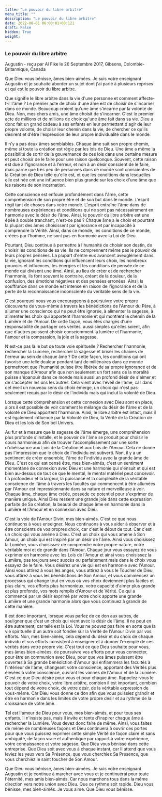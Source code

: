 ```yaml
---
title: "Le pouvoir du libre arbitre"
menu_title: ""
description: "Le pouvoir du libre arbitre"
date: 2022-06-01 06:00:01+00:121
draft: False
hidden: True
weight:
---
```

### Le pouvoir du libre arbitre

Augustin - reçu par Al Fike le 26 Septembre 2017, Gibsons, Colombie-Britannique, Canada

Que Dieu vous bénisse, âmes bien-aimées. Je suis votre enseignant Augustin et je souhaite aborder un sujet dont j'ai parlé à plusieurs reprises et qui est le pouvoir du libre arbitre.

Que signifie le libre arbitre dans la vie d'une personne et comment affecte-t-il l'âme ? Le premier acte de choix d'une âme est de choisir de s'incarner dans ce monde. Beaucoup croient qu'une âme s'incarne par la volonté de Dieu. Non, mes chers amis, une âme choisit de s'incarner. C'est le premier acte de millions et de millions de choix qu'une âme fait dans sa vie. Dieu a donc fait un grand cadeau à ses enfants en leur permettant d'agir de leur propre volonté, de choisir leur chemin dans la vie, de chercher ce qu'ils désirent et d'être l'expression de leur propre individualité dans le monde.

Il n'y a pas deux âmes semblables. Chaque âme suit son propre chemin, même si toute la création est régie par les lois de Dieu. Une âme a même la possibilité de sortir de la gouvernance de ces lois dans une certaine mesure et peut choisir de le faire pour une raison quelconque. Souvent, cette raison est due à l'ignorance et à l'erreur, et non à un désir conscient de le faire, mais parce que très peu de personnes dans ce monde sont conscientes de la Création de Dieu telle qu'elle est, et que les conditions dans lesquelles elle est née ont une influence bien plus grande sur les choix d'une âme que les raisons de son incarnation.

Cette conscience est enfouie profondément dans l'âme, cette compréhension de son propre être et de son but dans le monde. L'esprit régit tant de choses dans votre monde. L'esprit entraîne l'âme dans de nombreuses expériences et conditions qui ne sont pas nécessairement en harmonie avec le désir de l'âme. Ainsi, le pouvoir du libre arbitre est une épée à double tranchant, n'est-ce pas ? Chaque âme a le choix et pourtant la plupart des âmes choisissent par ignorance et par incapacité à comprendre la Vérité. Ainsi, dans ce monde, les conditions de ce monde, créées par l'homme, ne sont pas en harmonie avec la Loi de Dieu.

Pourtant, Dieu continue à permettre à l'humanité de choisir son destin, de choisir les conditions de sa vie. Ils ne comprennent même pas le pouvoir de leurs propres pensées. La plupart d'entre eux avancent aveuglément dans la vie, ignorant les conditions qui influencent leurs choix, les nombreux pouvoirs et influences, les énergies et les conditions de pensée de ce monde qui divisent une âme. Ainsi, au lieu de créer et de rechercher l'harmonie, ils font souvent le contraire, créant de la douleur, de la confusion, des émotions négatives et des pensées erronées. Ainsi, la souffrance dans ce monde est intense en raison de l'ignorance et de la perte de la reconnaissance inconsciente du véritable sens de la vie.

C'est pourquoi nous vous encourageons à poursuivre votre propre découverte de vous-même à travers les bénédictions de l'Amour du Père, à allumer une conscience qui ne peut être ignorée, à alimenter la sagesse, à alimenter les choix qui apportent l'harmonie et qui montrent le chemin de la Lumière et de l'Amour. De cette façon, vous êtes chargés d'une responsabilité de partager ces vérités, aussi simples qu'elles soient, afin que d'autres puissent choisir consciemment la lumière et l'harmonie, l'amour et la compassion, la joie et la sagesse.

N'est-ce pas là le but de toute voie spirituelle ? Rechercher l'harmonie, rechercher la Lumière, rechercher la sagesse et briser les chaînes de l'erreur au sein de chaque âme ? De cette façon, les conditions qui ont favorisé une telle douleur pendant tant de millénaires dans ce monde permettront que l'humanité puisse être libérée de sa propre ignorance et de son manque d'Amour afin que non seulement un fort sens de la moralité puisse s'épanouir dans ce monde mais aussi un profond désir de s'aimer et de s'accepter les uns les autres. Cela vient avec l'éveil de l'âme, car dans cet éveil un nouveau sens du choix émerge, un choix qui n'est pas seulement requis par le désir de l'individu mais qui inclut la volonté de Dieu.

Lorsque cette compréhension et cette connexion avec Dieu sont en place, alors il est possible de voir comment le mélange du désir de l'âme et de la volonté de Dieu apportent l'harmonie. Ainsi, le libre arbitre est intact, mais il est également influencé par la Volonté de Dieu, la Vérité de la Création de Dieu et les lois de Son bel Univers.

Au fur et à mesure que la sagesse de l'âme émerge, une compréhension plus profonde s'installe, et le pouvoir de l'âme se produit pour choisir le cours harmonieux afin de trouver l'accomplissement par une sorte d'obéissance aux Lois de la Création et aux Lois de l'Amour. Cela ne donne pas l'impression que le choix de l'individu est subverti. Non, il y a un sentiment de créer ensemble, l'âme de l'individu avec la grande âme de Dieu. C'est ce qui est censé être, mes bien-aimés, c'est un sentiment momentané de connexion avec Dieu et une harmonie qui s'ensuit et qui est bien au-dessus de tout ce que le mental, le mental matériel peut concevoir. La profondeur et la largeur, la puissance et la complexité de la véritable conscience de l'âme à travers les facultés qui commencent à être allumées par l'Amour est impressionnante dans sa nature et merveilleuse à voir. Chaque âme, chaque âme créée, possède ce potentiel pour s'exprimer de manière unique. Ainsi Dieu ressent une grande joie dans cette expression parfaite de Sa création, la beauté de chaque âme en harmonie dans la Lumière et l'Amour et en connexion avec Dieu.

C'est la voie de l'Amour Divin, mes bien-aimés. C'est ce que nous continuons à vous enseigner. Nous continuons à vous aider à observer et à être conscients de vos propres choix, car c'est le début de tout. Car c'est un choix qui vous amène à Dieu. C'est un choix qui vous amène à Son Amour, un choix qui est inspiré par un désir de l'âme. Ainsi vous choisissez la Lumière, vous choisissez de comprendre votre propre nature, votre véritable moi et de grandir dans l'Amour. Chaque jour vous essayez de vous exprimer en harmonie avec les Lois de l'Amour et ainsi vous choisissez la Lumière, pas toujours avec succès ou parfaitement mais dans le choix vous essayez de le faire. Vous désirez une vie qui est en harmonie avec l'Amour. Ainsi vous attirez à vous les anges, vous attirez à vous le Toucher de Dieu, vous attirez à vous les bénédictions de Son Amour, et vous commencez un processus qui change tout en vous où vos choix deviennent plus faciles et plus clairs, vos efforts plus harmonieux, votre capacité d'aimer plus grande et plus profonde, vos mots remplis d'Amour et de Vérité. Ce qui a commencé par un désir exprimé par votre choix apporte une grande Lumière et une grande harmonie alors que vous continuez à grandir de cette manière.

Il est donc important, lorsque vous parlez de ce don aux autres, de souligner que c'est un choix qui vient avec le désir de l'âme. Il ne peut en être autrement, car telle est la Loi. Vous ne pouvez pas faire en sorte que la vie spirituelle d'un autre soit fondée sur la Vérité de l'Amour Divin par vos efforts. Non, mes bien-aimés, cela dépend du désir et du choix de chaque individu et vos efforts consistent à enseigner et à donner l'exemple de ces vérités dans votre propre vie. C'est tout ce que Dieu souhaite pour vous, mes âmes bien-aimées, de poursuivre vos efforts pour vous connecter, pour être en communion avec Dieu, pour que vos âmes puissent être ouvertes à Sa grande bénédiction d'Amour qui enflammera les facultés à l'intérieur de l'âme, changeant votre conscience, apportant des Vérités plus élevées à votre conscience, ouvrant les vannes de l'Amour et de la Lumière. C'est ce que Dieu désire pour vous et pour chaque âme. Rappelez-vous le pouvoir de votre choix, votre libre arbitre, combien il est important, combien tout dépend de votre choix, de votre désir, de la véritable expression de vous-même. Car Dieu vous donne ce don afin que vous puissiez grandir et être en harmonie dans les limites de votre propre désir et au rythme de la croissance de votre âme.

Tel est l'amour de Dieu pour vous, mes bien-aimés, et pour tous ses enfants. Il n'insiste pas, mais Il invite et tente d'inspirer chaque âme à rechercher la Lumière. Vous devez donc faire de même. Ainsi, vous faites de même de nombreuses façons et Dieu continuera à ouvrir ces portes pour que vous puissiez exprimer cette simple Vérité de façon claire et sans ambiguïté, de façon vraie et authentique par rapport à votre expérience, votre connaissance et votre sagesse. Que Dieu vous bénisse dans cette entreprise. Que Dieu soit avec vous à chaque instant, car Il attend que vous leviez les yeux vers Sa Présence, que vous cherchiez Sa Présence, que vous cherchiez le saint toucher de Son Amour.

Que Dieu vous bénisse, âmes bien-aimées. Je suis votre enseignant Augustin et je continue à marcher avec vous et je continuerai pour toute l'éternité, mes amis bien-aimés. Car nous marchons tous dans la même direction vers notre union avec Dieu. Que ce rythme soit rapide. Dieu vous bénisse, mes bien-aimés. Je vous aime. Que Dieu vous bénisse.



